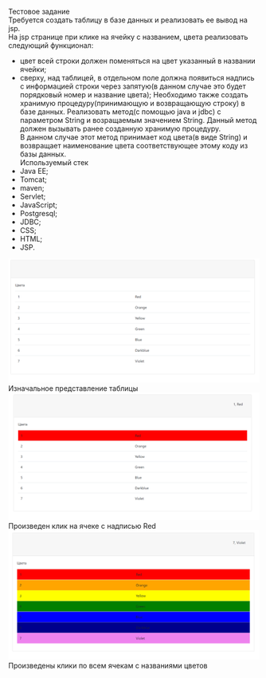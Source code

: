 Тестовое задание<br>
Требуется создать таблицу в базе данных и реализовать ее вывод на jsp. <br>
На jsp странице при клике на ячейку с названием, цвета реализовать следующий функционал:
 - цвет всей строки должен поменяться на цвет указанный в названии ячейки;
 - сверху, над таблицей, в отдельном поле должна появиться надпись с информацией строки через запятую(в данном случае это будет порядковый номер и название цвета);
Необходимо также создать хранимую процедуру(принимающую и возвращающую строку) в базе данных. Реализовать метод(с помощью java и jdbс) с параметром String и возращаемым значением String. Данный метод должен вызывать ранее созданную хранимую процедуру.  
В данном случае этот метод принимает код цвета(в виде String) и возвращает наименование цвета соответствующее этому коду из базы данных.<br>
Используемый стек<br>
 - Java EE;
 - Tomcat;
 - maven;
 - Servlet;
 - JavaScript;
 - Postgresql;
 - JDBC;
 - CSS;
 - HTML;
 - JSP.
 
 ![ScreenShot](img/1.png)
 Изначальное представление таблицы
 ![ScreenShot](img/2.png)
 Произведен клик на ячеке с надписью Red
 ![ScreenShot](img/3.png)
 Произведены клики по всем ячекам с названиями цветов